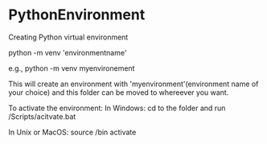 # PythonEnvironment
Creating Python virtual environment

python -m venv 'environmentname'
  
e.g., python -m venv myenvironement
  
This will create an environment with 'myenvironment'(environment name of your choice) and this folder can be moved to whereever you want.

To activate the environment:
In Windows:
cd to the folder and run
<environment name>/Scripts/acitvate.bat

In Unix or MacOS:
source <environment name>/bin activate
